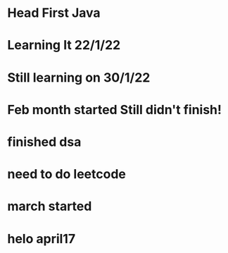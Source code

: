 # Head First Java
# Learning It 22/1/22
# Still learning on 30/1/22
# Feb month started Still didn't finish!
# finished dsa
# need to do leetcode
# march started
# helo april17
